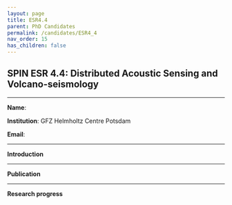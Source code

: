 ```yaml
---
layout: page
title: ESR4.4
parent: PhD Candidates
permalink: /candidates/ESR4_4
nav_order: 15
has_children: false
---
```


## SPIN ESR 4.4: Distributed Acoustic Sensing and Volcano-seismology

---
__Name__:     

__Institution__: GFZ Helmholtz Centre Potsdam

__Email__: 

---
__Introduction__



---
__Publication__



---
__Research progress__







